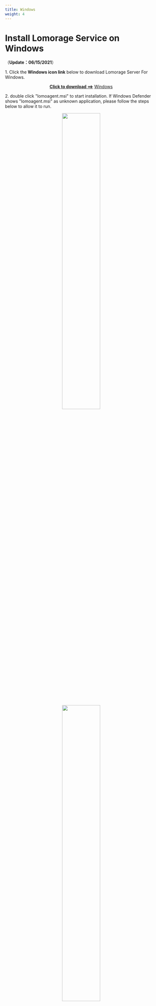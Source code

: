```yaml
---
title: Windows
weight: 4
---
```


# Install Lomorage Service on Windows

（**Update：06/15/2021**）

<span>1.</span> Click the **Windows icon link** below to download Lomorage Server For Windows.

<p align="center">
<a href="https://github.com/lomorage/LomoAgentWin/releases/download/2021_06_15.11_06_27.0.8b7b9bd/lomoagent.msi"><b>Click to download ==></b></a>
<a href="https://github.com/lomorage/LomoAgentWin/releases/download/2021_06_15.11_06_27.0.8b7b9bd/lomoagent.msi" title="Install Lomorage for Windows" class="badge windows">Windows</a>
</p>

<span>2.</span> double click "lomoagent.msi" to start installation. If Windows Defender shows "lomoagent.msi" as unknown application, please follow the steps below to allow it to run.

<div align="center">
<p class="screenshoot">
  <img width="50%" src="/img/installation/windows-defender-1.png">
  <img width="50%" src="/img/installation/windows-defender-2.png">
</p>
</div>

<span>3.</span> Follow the wizard to finish the installation, in the End-User License Agreement, please checked the box as below.

<div align="center">
<p class="screenshoot">
  <img width="50%" src="/img/installation/windows-install-1.png">
  <img width="50%" src="/img/installation/windows-install-2.png">
  <img width="50%" src="/img/installation/windows-install-3.png">
</p>
</div>

<span>4.</span> Now you should see the lomoagent icon on your desktop, you can double click to start the lomoagent. If you meet below dialog popuped up by the Windows os, please select "Private networks ..." one and click the Allow access.

<div align="center">
<p class="screenshoot">
  <img width="50%" src="/img/installation/windows-firewall.png">
</p>
</div>

<span>5.</span> You will see below picture while you start the lomoagent, **You need to config the "Data directory" before using it**，"Data directory" is used to save the photos and videos uploading from your phone.

<div align="center">
<p class="screenshoot">
  <img width="100%" src="/img/installation/windows-lomo-agent.png">
</p>
</div>

## Open Web Client

<span>6.</span> The Setting Windows will be hide to your taskbar tray area, normally it is on the right of the task bar like below picture:


<div align="center">
<p class="screenshoot">
  <img width="100%" src="/img/installation/windows-lomo-agent-tray.png">
</p>
</div>


Web client as below picture. 

<div align="center">
<p class="screenshoot">
  <img width="100%" src="/img/installation/windows-lomo-agent-web.png">
</p>
</div>

<span>7.</span> **You can access this web interface via http://ip(the ip shown on the Settings Windows) from other device.**

Enjoy!
